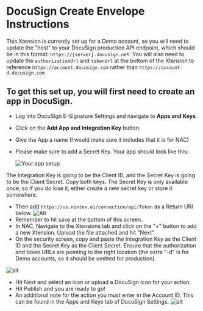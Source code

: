 # DocuSign Create Envelope Instructions

This Xtension is currently set up for a Demo account, so you will need to update the "host" to your DocuSign production API endpoint, which should be in this format: `https://{server}.docusign.net`. You will also need to update the `authorizationUrl` and `tokenUrl` at the bottom of the Xtension to reference `https://account.docusign.com` rather than `https://account-d.docusign.com`

## To get this set up, you will first need to create an app in DocuSign.

- Log into DocuSign E-Signature Settings and navigate to **Apps and Keys**.
- Click on the **Add App and Integration Key** button.
- Give the App a name (I would make sure it includes that it is for NAC)
- Please make sure to add a Secret Key. Your app should look like this:

  ![Your app setup](https://ntxtemplatestorage.blob.core.windows.net/assets/xtenstions/Docusign%20Create%20Envelope/Picture1.png)

The Integration Key is going to be the Client ID, and the Secret Key is going to be the Client Secret. Copy both keys. The Secret Key is only available once, so if you do lose it, either create a new secret key or store it somewhere.
- Then add `https://us.nintex.oi/connection/api/Token` as a Return URI below.
  ![Alt](https://ntxtemplatestorage.blob.core.windows.net/assets/xtenstions/Docusign%20Create%20Envelope/Picture2.png)
- Remember to hit save at the bottom of this screen.
- In NAC, Navigate to the Xtensions tab and click on the "+" button to add a new Xtension. Upload the file attached and hit "Next"
- On the security screen, copy and paste the Integration Key as the Client ID and the Secret Key as the Client Secret. Ensure that the authorization and token URLs are pointing to the right location (the extra "-d" is for Demo accounts, so it should be omitted for production).

![alt](https://ntxtemplatestorage.blob.core.windows.net/assets/xtenstions/Docusign%20Create%20Envelope/Picture3.png)

- Hit Next and select an icon or upload a DocuSign icon for your action.
- Hit Publish and you are ready to go!
- An additional note for the action you must enter in the Account ID. This can be found in the Apps and Keys tab of DocuSign Settings.
  ![alt](https://ntxtemplatestorage.blob.core.windows.net/assets/xtenstions/Docusign%20Create%20Envelope/Picture4.png)
